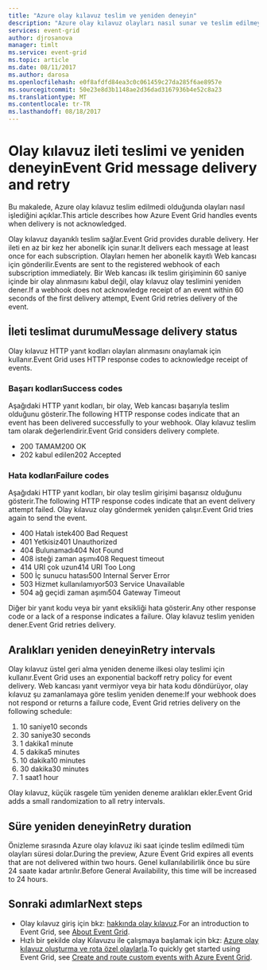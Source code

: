 ```yaml
---
title: "Azure olay kılavuz teslim ve yeniden deneyin"
description: "Azure olay kılavuz olayları nasıl sunar ve teslim edilmeyen iletilerini nasıl işlediğini açıklar."
services: event-grid
author: djrosanova
manager: timlt
ms.service: event-grid
ms.topic: article
ms.date: 08/11/2017
ms.author: darosa
ms.openlocfilehash: e0f8afdfd84ea3c0c061459c27da285f6ae8957e
ms.sourcegitcommit: 50e23e8d3b1148ae2d36dad3167936b4e52c8a23
ms.translationtype: MT
ms.contentlocale: tr-TR
ms.lasthandoff: 08/18/2017
---
```

# <a name="event-grid-message-delivery-and-retry"></a><span data-ttu-id="3d60a-103">Olay kılavuz ileti teslimi ve yeniden deneyin</span><span class="sxs-lookup"><span data-stu-id="3d60a-103">Event Grid message delivery and retry</span></span> 

<span data-ttu-id="3d60a-104">Bu makalede, Azure olay kılavuz teslim edilmedi olduğunda olayları nasıl işlediğini açıklar.</span><span class="sxs-lookup"><span data-stu-id="3d60a-104">This article describes how Azure Event Grid handles events when delivery is not acknowledged.</span></span>

<span data-ttu-id="3d60a-105">Olay kılavuz dayanıklı teslim sağlar.</span><span class="sxs-lookup"><span data-stu-id="3d60a-105">Event Grid provides durable delivery.</span></span> <span data-ttu-id="3d60a-106">Her ileti en az bir kez her abonelik için sunar.</span><span class="sxs-lookup"><span data-stu-id="3d60a-106">It delivers each message at least once for each subscription.</span></span> <span data-ttu-id="3d60a-107">Olayları hemen her abonelik kayıtlı Web kancası için gönderilir.</span><span class="sxs-lookup"><span data-stu-id="3d60a-107">Events are sent to the registered webhook of each subscription immediately.</span></span> <span data-ttu-id="3d60a-108">Bir Web kancası ilk teslim girişiminin 60 saniye içinde bir olay alınmasını kabul değil, olay kılavuz olay teslimini yeniden dener.</span><span class="sxs-lookup"><span data-stu-id="3d60a-108">If a webhook does not acknowledge receipt of an event within 60 seconds of the first delivery attempt, Event Grid retries delivery of the event.</span></span>

## <a name="message-delivery-status"></a><span data-ttu-id="3d60a-109">İleti teslimat durumu</span><span class="sxs-lookup"><span data-stu-id="3d60a-109">Message delivery status</span></span>

<span data-ttu-id="3d60a-110">Olay kılavuz HTTP yanıt kodları olayları alınmasını onaylamak için kullanır.</span><span class="sxs-lookup"><span data-stu-id="3d60a-110">Event Grid uses HTTP response codes to acknowledge receipt of events.</span></span> 

### <a name="success-codes"></a><span data-ttu-id="3d60a-111">Başarı kodları</span><span class="sxs-lookup"><span data-stu-id="3d60a-111">Success codes</span></span>

<span data-ttu-id="3d60a-112">Aşağıdaki HTTP yanıt kodları, bir olay, Web kancası başarıyla teslim olduğunu gösterir.</span><span class="sxs-lookup"><span data-stu-id="3d60a-112">The following HTTP response codes indicate that an event has been delivered successfully to your webhook.</span></span> <span data-ttu-id="3d60a-113">Olay kılavuz teslim tam olarak değerlendirir.</span><span class="sxs-lookup"><span data-stu-id="3d60a-113">Event Grid considers delivery complete.</span></span>

- <span data-ttu-id="3d60a-114">200 TAMAM</span><span class="sxs-lookup"><span data-stu-id="3d60a-114">200 OK</span></span>
- <span data-ttu-id="3d60a-115">202 kabul edilen</span><span class="sxs-lookup"><span data-stu-id="3d60a-115">202 Accepted</span></span>

### <a name="failure-codes"></a><span data-ttu-id="3d60a-116">Hata kodları</span><span class="sxs-lookup"><span data-stu-id="3d60a-116">Failure codes</span></span>

<span data-ttu-id="3d60a-117">Aşağıdaki HTTP yanıt kodları, bir olay teslim girişimi başarısız olduğunu gösterir.</span><span class="sxs-lookup"><span data-stu-id="3d60a-117">The following HTTP response codes indicate that an event delivery attempt failed.</span></span> <span data-ttu-id="3d60a-118">Olay kılavuz olay göndermek yeniden çalışır.</span><span class="sxs-lookup"><span data-stu-id="3d60a-118">Event Grid tries again to send the event.</span></span> 

- <span data-ttu-id="3d60a-119">400 Hatalı istek</span><span class="sxs-lookup"><span data-stu-id="3d60a-119">400 Bad Request</span></span>
- <span data-ttu-id="3d60a-120">401 Yetkisiz</span><span class="sxs-lookup"><span data-stu-id="3d60a-120">401 Unauthorized</span></span>
- <span data-ttu-id="3d60a-121">404 Bulunamadı</span><span class="sxs-lookup"><span data-stu-id="3d60a-121">404 Not Found</span></span>
- <span data-ttu-id="3d60a-122">408 isteği zaman aşımı</span><span class="sxs-lookup"><span data-stu-id="3d60a-122">408 Request timeout</span></span>
- <span data-ttu-id="3d60a-123">414 URI çok uzun</span><span class="sxs-lookup"><span data-stu-id="3d60a-123">414 URI Too Long</span></span>
- <span data-ttu-id="3d60a-124">500 İç sunucu hatası</span><span class="sxs-lookup"><span data-stu-id="3d60a-124">500 Internal Server Error</span></span>
- <span data-ttu-id="3d60a-125">503 Hizmet kullanılamıyor</span><span class="sxs-lookup"><span data-stu-id="3d60a-125">503 Service Unavailable</span></span>
- <span data-ttu-id="3d60a-126">504 ağ geçidi zaman aşımı</span><span class="sxs-lookup"><span data-stu-id="3d60a-126">504 Gateway Timeout</span></span>

<span data-ttu-id="3d60a-127">Diğer bir yanıt kodu veya bir yanıt eksikliği hata gösterir.</span><span class="sxs-lookup"><span data-stu-id="3d60a-127">Any other response code or a lack of a response indicates a failure.</span></span> <span data-ttu-id="3d60a-128">Olay kılavuz teslim yeniden dener.</span><span class="sxs-lookup"><span data-stu-id="3d60a-128">Event Grid retries delivery.</span></span> 

## <a name="retry-intervals"></a><span data-ttu-id="3d60a-129">Aralıkları yeniden deneyin</span><span class="sxs-lookup"><span data-stu-id="3d60a-129">Retry intervals</span></span>

<span data-ttu-id="3d60a-130">Olay kılavuz üstel geri alma yeniden deneme ilkesi olay teslimi için kullanır.</span><span class="sxs-lookup"><span data-stu-id="3d60a-130">Event Grid uses an exponential backoff retry policy for event delivery.</span></span> <span data-ttu-id="3d60a-131">Web kancası yanıt vermiyor veya bir hata kodu döndürüyor, olay kılavuz şu zamanlamaya göre teslim yeniden deneme:</span><span class="sxs-lookup"><span data-stu-id="3d60a-131">If your webhook does not respond or returns a failure code, Event Grid retries delivery on the following schedule:</span></span>

1. <span data-ttu-id="3d60a-132">10 saniye</span><span class="sxs-lookup"><span data-stu-id="3d60a-132">10 seconds</span></span>
2. <span data-ttu-id="3d60a-133">30 saniye</span><span class="sxs-lookup"><span data-stu-id="3d60a-133">30 seconds</span></span>
3. <span data-ttu-id="3d60a-134">1 dakika</span><span class="sxs-lookup"><span data-stu-id="3d60a-134">1 minute</span></span>
4. <span data-ttu-id="3d60a-135">5 dakika</span><span class="sxs-lookup"><span data-stu-id="3d60a-135">5 minutes</span></span>
5. <span data-ttu-id="3d60a-136">10 dakika</span><span class="sxs-lookup"><span data-stu-id="3d60a-136">10 minutes</span></span>
6. <span data-ttu-id="3d60a-137">30 dakika</span><span class="sxs-lookup"><span data-stu-id="3d60a-137">30 minutes</span></span>
7. <span data-ttu-id="3d60a-138">1 saat</span><span class="sxs-lookup"><span data-stu-id="3d60a-138">1 hour</span></span>

<span data-ttu-id="3d60a-139">Olay kılavuz, küçük rasgele tüm yeniden deneme aralıkları ekler.</span><span class="sxs-lookup"><span data-stu-id="3d60a-139">Event Grid adds a small randomization to all retry intervals.</span></span>

## <a name="retry-duration"></a><span data-ttu-id="3d60a-140">Süre yeniden deneyin</span><span class="sxs-lookup"><span data-stu-id="3d60a-140">Retry duration</span></span>

<span data-ttu-id="3d60a-141">Önizleme sırasında Azure olay kılavuz iki saat içinde teslim edilmedi tüm olayları süresi dolar.</span><span class="sxs-lookup"><span data-stu-id="3d60a-141">During the preview, Azure Event Grid expires all events that are not delivered within two hours.</span></span> <span data-ttu-id="3d60a-142">Genel kullanılabilirlik önce bu süre 24 saate kadar artırılır.</span><span class="sxs-lookup"><span data-stu-id="3d60a-142">Before General Availability, this time will be increased to 24 hours.</span></span> 

## <a name="next-steps"></a><span data-ttu-id="3d60a-143">Sonraki adımlar</span><span class="sxs-lookup"><span data-stu-id="3d60a-143">Next steps</span></span>

* <span data-ttu-id="3d60a-144">Olay kılavuz giriş için bkz: [hakkında olay kılavuz](overview.md).</span><span class="sxs-lookup"><span data-stu-id="3d60a-144">For an introduction to Event Grid, see [About Event Grid](overview.md).</span></span>
* <span data-ttu-id="3d60a-145">Hızlı bir şekilde olay Kılavuzu ile çalışmaya başlamak için bkz: [Azure olay kılavuz oluşturma ve rota özel olaylarla](custom-event-quickstart.md).</span><span class="sxs-lookup"><span data-stu-id="3d60a-145">To quickly get started using Event Grid, see [Create and route custom events with Azure Event Grid](custom-event-quickstart.md).</span></span>
